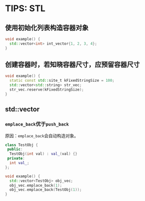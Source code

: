 # TIPS: STL
## 使用初始化列表构造容器对象
```cpp
void example() {
  std::vector<int> int_vector{1, 2, 3, 4};
}
```

## 创建容器时，若知晓容器尺寸，应预留容器尺寸
```cpp
void example() {
  static const std::site_t kFixedStringSize = 100;
  std::vector<std::string> str_vec;
  str_vec.reserve(kFixedStringSize);
}
```

## std::vector
### `emplace_back`优于`push_back`
原因：`emplace_back`会自动构造对象。
```cpp
class TestObj {
 public:
  TestObj(int val) : val_(val) {}
 private:
  int val_;
};

void example() {
  std::vector<TestObj> obj_vec;
  obj_vec.emplace_back(1);
  obj_vec.emplace_back(TestObj(1));
}
```

